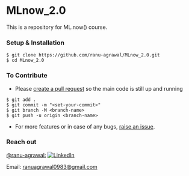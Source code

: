 # MLnow_2.0
This is a repository for ML.now() course.

### Setup & Installation

```
$ git clone https://github.com/ranu-agrawal/MLnow_2.0.git
$ cd MLnow_2.0
```

### To Contribute

- Please [create a pull request](https://github.com/ranu-agrawal/MLnow_2.0/pulls) so the main code is still up and running

```
$ git add .
$ git commit -m "<set-your-commit>"
$ git branch -M <branch-name>
$ git push -u origin <branch-name>
```

- For more features or in case of any bugs, [raise an issue](https://github.com/ranu-agrawal/MLnow_2.0/issues).

### Reach out

[@ranu-agrawal:](https://github.com/ranu-agrawal)
[![LinkedIn][2.2]][2]

[2.2]: https://user-images.githubusercontent.com/26264600/88994287-99226500-d31a-11ea-9a80-a91afd654777.png

[2]: https://www.linkedin.com/in/ranu-agrawal/ 

Email: ranuagrawal0983@gmail.com
